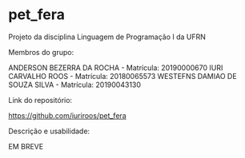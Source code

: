 # pet_fera
Projeto da disciplina Linguagem de Programação I da UFRN

Membros do grupo:

ANDERSON BEZERRA DA ROCHA - Matrícula: 20190000670
IURI CARVALHO ROOS - Matrícula: 20180065573
WESTEFNS DAMIAO DE SOUZA SILVA - Matrícula: 20190043130

Link do repositório:

https://github.com/iuriroos/pet_fera

Descrição e usabilidade:

EM BREVE